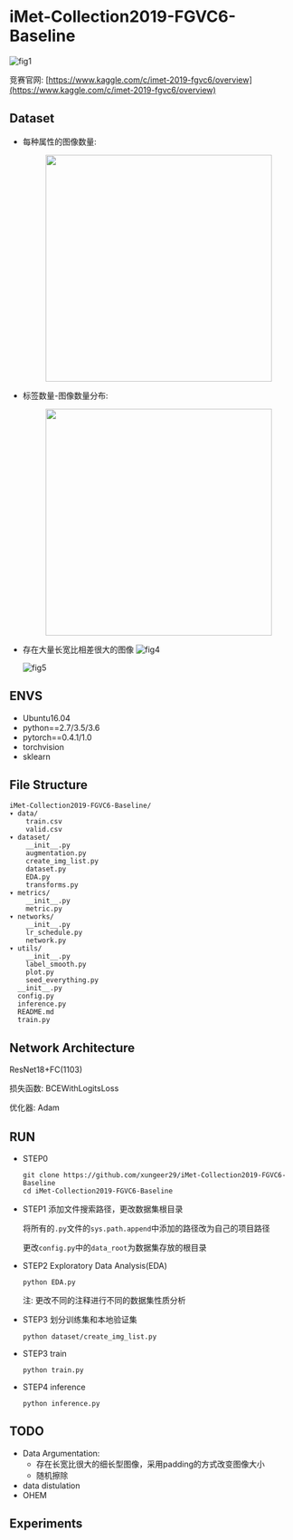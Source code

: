 # iMet-Collection2019-FGVC6-Baseline
![fig1](./figs/cover.png)

竞赛官网: [https://www.kaggle.com/c/imet-2019-fgvc6/overview](https://www.kaggle.com/c/imet-2019-fgvc6/overview)

## Dataset
* 每种属性的图像数量:

  <div align=center><img width="400" height="400" src="https://github.com/xungeer29/iMet-Collection2019-FGVC6-Baseline/blob/master/figs/num_ims_per_attribute.jpg"/></div>

* 标签数量-图像数量分布:

  <div align=center><img width="400" height="400" src="https://github.com/xungeer29/iMet-Collection2019-FGVC6-Baseline/blob/master/figs/num_of_tags_distribution.jpg"/></div>

* 存在大量长宽比相差很大的图像
  ![fig4](./figs/height_ims.png)
  
  ![fig5](./figs/width_ims.png)

## ENVS
* Ubuntu16.04
* python==2.7/3.5/3.6
* pytorch==0.4.1/1.0
* torchvision
* sklearn

## File Structure
```
iMet-Collection2019-FGVC6-Baseline/
▾ data/
    train.csv
    valid.csv
▾ dataset/
    __init__.py
    augmentation.py
    create_img_list.py
    dataset.py
    EDA.py
    transforms.py
▾ metrics/
    __init__.py
    metric.py
▾ networks/
    __init__.py
    lr_schedule.py
    network.py
▾ utils/
    __init__.py
    label_smooth.py
    plot.py
    seed_everything.py
  __init__.py
  config.py
  inference.py 
  README.md
  train.py
```
## Network Architecture
ResNet18+FC(1103)

损失函数: BCEWithLogitsLoss

优化器: Adam

## RUN
* STEP0
  ```
  git clone https://github.com/xungeer29/iMet-Collection2019-FGVC6-Baseline
  cd iMet-Collection2019-FGVC6-Baseline
  ```
* STEP1
  添加文件搜索路径，更改数据集根目录

  将所有的`.py`文件的`sys.path.append`中添加的路径改为自己的项目路径

  更改`config.py`中的`data_root`为数据集存放的根目录

* STEP2
  Exploratory Data Analysis(EDA)
  ```
  python EDA.py
  ```
  注: 更改不同的注释进行不同的数据集性质分析
* STEP3
  划分训练集和本地验证集

  ```
  python dataset/create_img_list.py
  ```

* STEP3
  train

  ```
  python train.py
  ```

* STEP4
  inference
  ```
  python inference.py
  ```

## TODO
* Data Argumentation: 
  * 存在长宽比很大的细长型图像，采用padding的方式改变图像大小
  * 随机擦除
* data distulation
* OHEM

## Experiments
